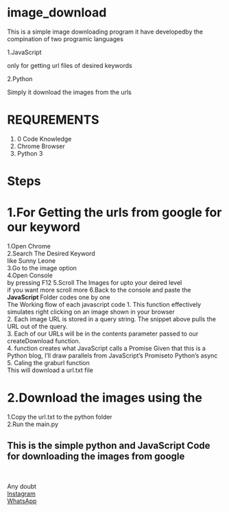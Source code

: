 # image_download

This is a simple image downloading program 
it have developedby the compination of two programic languages

1.JavaScript

  only for getting url files of desired keywords
  
2.Python

  Simply it download the images from the urls
  
  
 # REQUREMENTS
 1. 0 Code Knowledge
 2. Chrome Browser
 3. Python 3
 
 
 
# Steps

# 1.For Getting the urls from google for our keyword

  1.Open Chrome<br>
  2.Search The Desired Keyword<br>
    like Sunny Leone<br>
  3.Go to the image option<br>
  4.Open Console<br>
    by pressing F12
  5.Scroll The Images for upto your deired level<br>
    if you want more scroll more
  6.Back to the console and paste the <b>JavaScript </b> Folder codes one by one<br>
  The Working flow of each javascript code
    1. This function effectively simulates right clicking on an image shown in your browser<br>
    2. Each image URL is stored in a query string. The snippet above pulls the URL out of the query.<br>
    3. Each of our URLs will be in the contents parameter passed to our createDownload function. <br>
    4. function creates what JavaScript calls a Promise Given that this is a Python blog, I’ll draw parallels from JavaScript’s Promiseto Python’s async<br>
    5. Caling the graburl function<br>
        This will download a url.txt file

# 2.Download the images using the <br>
  
  1.Copy the url.txt to the python folder<br>
  2.Run the main.py<br>
      
     



<h2>This is the simple python and JavaScript Code for downloading the images from google</h2><br>




Any doubt<br>
<a href="https://www.instagram.com//al_ajas1">Instagram</a><br>
<a href="https://www.wa.me/+919061161560">WhatsApp</a>
  
